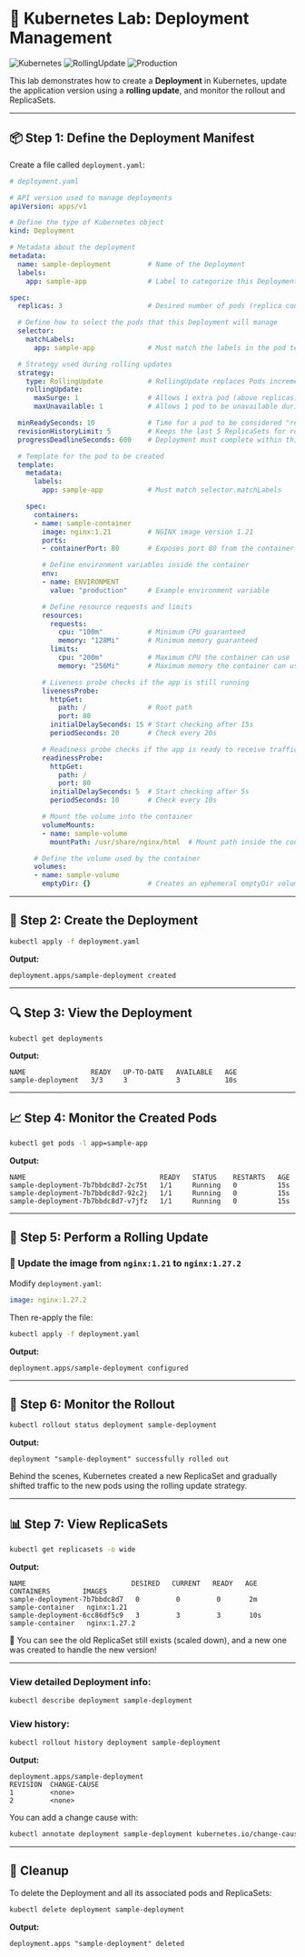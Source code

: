 
# 🚀 Kubernetes Lab: Deployment Management

![Kubernetes](https://img.shields.io/badge/Kubernetes-Deployment-blue)
![RollingUpdate](https://img.shields.io/badge/Strategy-RollingUpdate-orange)
![Production](https://img.shields.io/badge/Environment-Production-success)

This lab demonstrates how to create a **Deployment** in Kubernetes, update the application version using a **rolling update**, and monitor the rollout and ReplicaSets.

---

## 📦 Step 1: Define the Deployment Manifest

Create a file called `deployment.yaml`:

```yaml
# deployment.yaml

# API version used to manage deployments
apiVersion: apps/v1

# Define the type of Kubernetes object
kind: Deployment

# Metadata about the deployment
metadata:
  name: sample-deployment         # Name of the Deployment
  labels:
    app: sample-app               # Label to categorize this Deployment

spec:
  replicas: 3                     # Desired number of pods (replica count)

  # Define how to select the pods that this Deployment will manage
  selector:
    matchLabels:
      app: sample-app             # Must match the labels in the pod template

  # Strategy used during rolling updates
  strategy:
    type: RollingUpdate           # RollingUpdate replaces Pods incrementally
    rollingUpdate:
      maxSurge: 1                 # Allows 1 extra pod (above replicas) during update
      maxUnavailable: 1           # Allows 1 pod to be unavailable during update

  minReadySeconds: 10             # Time for a pod to be considered "ready"
  revisionHistoryLimit: 5         # Keeps the last 5 ReplicaSets for rollback
  progressDeadlineSeconds: 600    # Deployment must complete within this time

  # Template for the pod to be created
  template:
    metadata:
      labels:
        app: sample-app           # Must match selector.matchLabels

    spec:
      containers:
      - name: sample-container
        image: nginx:1.21         # NGINX image version 1.21
        ports:
        - containerPort: 80       # Exposes port 80 from the container

        # Define environment variables inside the container
        env:
        - name: ENVIRONMENT
          value: "production"     # Example environment variable

        # Define resource requests and limits
        resources:
          requests:
            cpu: "100m"           # Minimum CPU guaranteed
            memory: "128Mi"       # Minimum memory guaranteed
          limits:
            cpu: "200m"           # Maximum CPU the container can use
            memory: "256Mi"       # Maximum memory the container can use

        # Liveness probe checks if the app is still running
        livenessProbe:
          httpGet:
            path: /               # Root path
            port: 80
          initialDelaySeconds: 15 # Start checking after 15s
          periodSeconds: 20       # Check every 20s

        # Readiness probe checks if the app is ready to receive traffic
        readinessProbe:
          httpGet:
            path: /
            port: 80
          initialDelaySeconds: 5  # Start checking after 5s
          periodSeconds: 10       # Check every 10s

        # Mount the volume into the container
        volumeMounts:
        - name: sample-volume
          mountPath: /usr/share/nginx/html  # Mount path inside the container

      # Define the volume used by the container
      volumes:
      - name: sample-volume
        emptyDir: {}              # Creates an ephemeral emptyDir volume

```

---

## 🚀 Step 2: Create the Deployment

```bash
kubectl apply -f deployment.yaml
```

**Output:**
```
deployment.apps/sample-deployment created
```

---

## 🔍 Step 3: View the Deployment

```bash
kubectl get deployments
```

**Output:**
```
NAME                READY   UP-TO-DATE   AVAILABLE   AGE
sample-deployment   3/3     3            3           10s
```

---

## 📈 Step 4: Monitor the Created Pods

```bash
kubectl get pods -l app=sample-app
```

**Output:**
```
NAME                                 READY   STATUS    RESTARTS   AGE
sample-deployment-7b7bbdc8d7-2c75t   1/1     Running   0          15s
sample-deployment-7b7bbdc8d7-92c2j   1/1     Running   0          15s
sample-deployment-7b7bbdc8d7-v7jfz   1/1     Running   0          15s
```

---

## 🔄 Step 5: Perform a Rolling Update

### 🎯 Update the image from `nginx:1.21` to `nginx:1.27.2`

Modify `deployment.yaml`:

```yaml
image: nginx:1.27.2
```

Then re-apply the file:

```bash
kubectl apply -f deployment.yaml
```

**Output:**
```
deployment.apps/sample-deployment configured
```

---

## 🔎 Step 6: Monitor the Rollout

```bash
kubectl rollout status deployment sample-deployment
```

**Output:**
```
deployment "sample-deployment" successfully rolled out
```

Behind the scenes, Kubernetes created a new ReplicaSet and gradually shifted traffic to the new pods using the rolling update strategy.

---

## 📊 Step 7: View ReplicaSets

```bash
kubectl get replicasets -o wide
```

**Output:**
```
NAME                          DESIRED   CURRENT   READY   AGE     CONTAINERS        IMAGES
sample-deployment-7b7bbdc8d7   0         0         0       2m      sample-container   nginx:1.21
sample-deployment-6cc86df5c9   3         3         3       10s     sample-container   nginx:1.27.2
```

🎉 You can see the old ReplicaSet still exists (scaled down), and a new one was created to handle the new version!

---

### View detailed Deployment info:

```bash
kubectl describe deployment sample-deployment
```

### View history:

```bash
kubectl rollout history deployment sample-deployment
```

**Output:**
```
deployment.apps/sample-deployment 
REVISION  CHANGE-CAUSE
1         <none>
2         <none>
```

You can add a change cause with:
```bash
kubectl annotate deployment sample-deployment kubernetes.io/change-cause="Updated nginx image to 1.27.2"
```

---

## 🧹 Cleanup

To delete the Deployment and all its associated pods and ReplicaSets:

```bash
kubectl delete deployment sample-deployment
```

**Output:**
```
deployment.apps "sample-deployment" deleted
```

